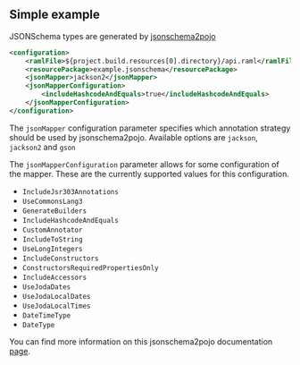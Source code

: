 ## Simple example
JSONSchema types are generated by [jsonschema2pojo](https://github.com/joelittlejohn/jsonschema2pojo)

```xml
<configuration>
    <ramlFile>${project.build.resources[0].directory}/api.raml</ramlFile>
    <resourcePackage>example.jsonschema</resourcePackage>
    <jsonMapper>jackson2</jsonMapper>
    <jsonMapperConfiguration>
        <includeHashcodeAndEquals>true</includeHashcodeAndEquals>
    </jsonMapperConfiguration>
</configuration>
```
The `jsonMapper` configuration parameter specifies which annotation strategy
should be used by jsonschema2pojo. Available options are `jackson`, `jackson2` and `gson`

The `jsonMapperConfiguration` parameter allows for some configuration of the mapper.
These are the currently supported values for this configuration.

* `IncludeJsr303Annotations`
* `UseCommonsLang3`
* `GenerateBuilders`
* `IncludeHashcodeAndEquals`
* `CustomAnnotator`
* `IncludeToString`
* `UseLongIntegers`
* `IncludeConstructors`
* `ConstructorsRequiredPropertiesOnly`
* `IncludeAccessors`
* `UseJodaDates`
* `UseJodaLocalDates`
* `UseJodaLocalTimes`
* `DateTimeType`
* `DateType`

You can find more information on this jsonschema2pojo documentation [page](http://joelittlejohn.github.io/jsonschema2pojo/site/0.4.14/generate-mojo.html).
